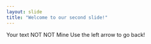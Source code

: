 ```yaml
---
layout: slide
title: "Welcome to our second slide!"
---
```

Your text NOT NOT Mine
Use the left arrow to go back!
